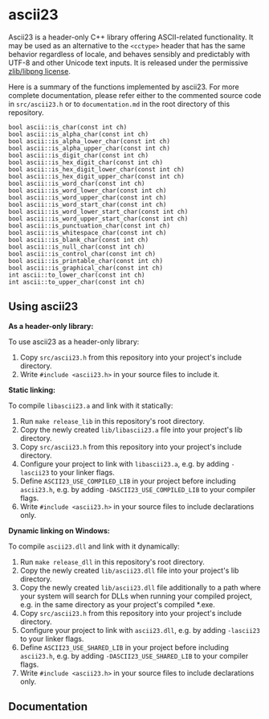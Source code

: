 # ascii23

Ascii23 is a header-only C++ library offering ASCII-related functionality. It may be used as an alternative to the `<cctype>` header that has the same behavior regardless of locale, and behaves sensibly and predictably with UTF-8 and other Unicode text inputs. It is released under the permissive [zlib/libpng license](https://opensource.org/license/zlib/).

Here is a summary of the functions implemented by ascii23.
For more complete documentation, please refer either to the commented
source code in `src/ascii23.h` or to `documentation.md` in the
root directory of this repository.

```
bool ascii::is_char(const int ch)
bool ascii::is_alpha_char(const int ch)
bool ascii::is_alpha_lower_char(const int ch)
bool ascii::is_alpha_upper_char(const int ch)
bool ascii::is_digit_char(const int ch)
bool ascii::is_hex_digit_char(const int ch)
bool ascii::is_hex_digit_lower_char(const int ch)
bool ascii::is_hex_digit_upper_char(const int ch)
bool ascii::is_word_char(const int ch)
bool ascii::is_word_lower_char(const int ch)
bool ascii::is_word_upper_char(const int ch)
bool ascii::is_word_start_char(const int ch)
bool ascii::is_word_lower_start_char(const int ch)
bool ascii::is_word_upper_start_char(const int ch)
bool ascii::is_punctuation_char(const int ch)
bool ascii::is_whitespace_char(const int ch)
bool ascii::is_blank_char(const int ch)
bool ascii::is_null_char(const int ch)
bool ascii::is_control_char(const int ch)
bool ascii::is_printable_char(const int ch)
bool ascii::is_graphical_char(const int ch)
int ascii::to_lower_char(const int ch)
int ascii::to_upper_char(const int ch)
```

## Using ascii23

**As a header-only library:**

To use ascii23 as a header-only library:

1. Copy `src/ascii23.h` from this repository into your project's include directory. 
2. Write `#include <ascii23.h>` in your source files to include it.

**Static linking:**

To compile `libascii23.a` and link with it statically:

1. Run `make release_lib` in this repository's root directory.
2. Copy the newly created `lib/libascii23.a` file into your project's lib directory.
3. Copy `src/ascii23.h` from this repository into your project's include directory. 
4. Configure your project to link with `libascii23.a`, e.g. by adding `-lascii23` to your linker flags.
5. Define `ASCII23_USE_COMPILED_LIB` in your project before including `ascii23.h`, e.g. by adding `-DASCII23_USE_COMPILED_LIB` to your compiler flags.
6. Write `#include <ascii23.h>` in your source files to include declarations only.

**Dynamic linking on Windows:**

To compile `ascii23.dll` and link with it dynamically:

1. Run `make release_dll` in this repository's root directory.
2. Copy the newly created `lib/ascii23.dll` file into your project's lib directory.
3. Copy the newly created `lib/ascii23.dll` file additionally to a path where your system will search for DLLs when running your compiled project, e.g. in the same directory as your project's compiled *.exe.
4. Copy `src/ascii23.h` from this repository into your project's include directory. 
5. Configure your project to link with `ascii23.dll`, e.g. by adding `-lascii23` to your linker flags.
6. Define `ASCII23_USE_SHARED_LIB` in your project before including `ascii23.h`, e.g. by adding `-DASCII23_USE_SHARED_LIB` to your compiler flags.
7. Write `#include <ascii23.h>` in your source files to include declarations only.

## Documentation

<!-- (?s)/\*\*[^;]+?ASCII23_API[^;]+?; -->
    
